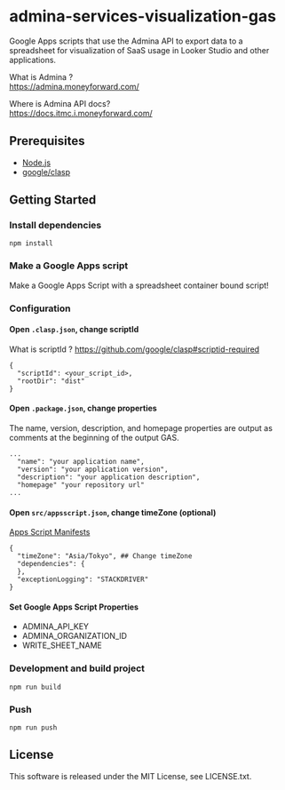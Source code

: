 # admina-services-visualization-gas
Google Apps scripts that use the Admina API to export data to a spreadsheet for visualization of SaaS usage in Looker Studio and other applications.

What is Admina ?  
https://admina.moneyforward.com/

Where is Admina API docs?  
https://docs.itmc.i.moneyforward.com/


## Prerequisites
- [Node.js](https://nodejs.org/)
- [google/clasp](https://github.com/google/clasp)

## Getting Started
### Install dependencies
```
npm install
```

### Make a Google Apps script
Make a Google Apps Script with a spreadsheet container bound script!

### Configuration
#### Open `.clasp.json`, change scriptId
What is scriptId ? https://github.com/google/clasp#scriptid-required
```
{
  "scriptId": <your_script_id>,
  "rootDir": "dist"
}
```

#### Open `.package.json`, change properties
The name, version, description, and homepage properties are output as comments at the beginning of the output GAS.

```
...
  "name": "your application name",
  "version": "your application version",
  "description": "your application description",
  "homepage" "your repository url"
...
```

#### Open `src/appsscript.json`, change timeZone (optional)
[Apps Script Manifests](https://developers.google.com/apps-script/concepts/manifests)
```
{
  "timeZone": "Asia/Tokyo", ## Change timeZone
  "dependencies": {
  },
  "exceptionLogging": "STACKDRIVER"
}
```

#### Set Google Apps Script Properties
- ADMINA_API_KEY
- ADMINA_ORGANIZATION_ID
- WRITE_SHEET_NAME


### Development and build project
```
npm run build
```

### Push
```
npm run push
```


## License
This software is released under the MIT License, see LICENSE.txt.
